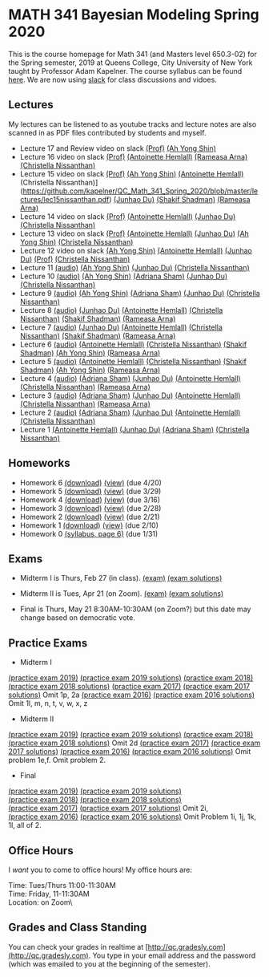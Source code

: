 # MATH 341 Bayesian Modeling Spring 2020

This is the course homepage for Math 341 (and Masters level 650.3-02) for the Spring semester, 2019 at Queens College, City University of New York taught by Professor Adam Kapelner. The course syllabus can be found [here](https://github.com/kapelner/QC_Math_341_Spring_2020/blob/master/syllabus/syllabus.pdf). We are now using [slack](https://qcmath341.slack.com/) for class discussions and vidoes.

## Lectures

My lectures can be listened to as youtube tracks and lecture notes are also scanned in as PDF files contributed by students and myself.

<!--     
* Lecture 23 video on slack [(Prof)](https://github.com/kapelner/QC_Math_341_Spring_2020/blob/master/lectures/lec23kap.pdf)
* Lecture 22 video on slack [(Prof)](https://github.com/kapelner/QC_Math_341_Spring_2020/blob/master/lectures/lec22kap.pdf)
* Lecture 21 video on slack [(Prof)](https://github.com/kapelner/QC_Math_341_Spring_2020/blob/master/lectures/lec21kap.pdf) 
* Lecture 20 video on slack [(Prof)](https://github.com/kapelner/QC_Math_341_Spring_2020/blob/master/lectures/lec20kap.pdf)
* Lecture 19 video on slack [(Prof)](https://github.com/kapelner/QC_Math_341_Spring_2020/blob/master/lectures/lec19kap.pdf)
* Review 2 video on slack
* Lecture 18 video on slack [(Prof)](https://github.com/kapelner/QC_Math_341_Spring_2020/blob/master/lectures/lec18kap.pdf) -->
* Lecture 17 and Review video on slack [(Prof)](https://github.com/kapelner/QC_Math_341_Spring_2020/blob/master/lectures/lec17kap.pdf) [(Ah Yong Shin)](https://github.com/kapelner/QC_Math_341_Spring_2020/blob/master/lectures/lec17shin.pdf)
* Lecture 16 video on slack [(Prof)](https://github.com/kapelner/QC_Math_341_Spring_2020/blob/master/lectures/lec16kap.pdf) [(Antoinette Hemlall)](https://github.com/kapelner/QC_Math_341_Spring_2020/blob/master/lectures/lec16hemlall.pdf) [(Rameasa Arna)](https://github.com/kapelner/QC_Math_341_Spring_2020/blob/master/lectures/lec16arna.pdf) [(Christella Nissanthan)](https://github.com/kapelner/QC_Math_341_Spring_2020/blob/master/lectures/lec16nissanthan.pdf)
* Lecture 15 video on slack [(Prof)](https://github.com/kapelner/QC_Math_341_Spring_2020/blob/master/lectures/lec15kap.pdf) [(Ah Yong Shin)](https://github.com/kapelner/QC_Math_341_Spring_2020/blob/master/lectures/lec15shin.pdf) [(Antoinette Hemlall)](https://github.com/kapelner/QC_Math_341_Spring_2020/blob/master/lectures/lec15hemlall.pdf) (Christella Nissanthan)](https://github.com/kapelner/QC_Math_341_Spring_2020/blob/master/lectures/lec15nissanthan.pdf) [(Junhao Du)](https://github.com/kapelner/QC_Math_341_Spring_2020/blob/master/lectures/lec15du.pdf) [(Shakif Shadman)](https://github.com/kapelner/QC_Math_341_Spring_2020/blob/master/lectures/lec15shadman.pdf) [(Rameasa Arna)](https://github.com/kapelner/QC_Math_341_Spring_2020/blob/master/lectures/lec15arna.pdf)
* Lecture 14 video on slack [(Prof)](https://github.com/kapelner/QC_Math_341_Spring_2020/blob/master/lectures/lec14kap.pdf) [(Antoinette Hemlall)](https://github.com/kapelner/QC_Math_341_Spring_2020/blob/master/lectures/lec14hemlall.pdf) [(Junhao Du)](https://github.com/kapelner/QC_Math_341_Spring_2020/blob/master/lectures/lec14du.pdf) [(Christella Nissanthan)](https://github.com/kapelner/QC_Math_341_Spring_2020/blob/master/lectures/lec14nissanthan.pdf)
* Lecture 13 video on slack [(Prof)](https://github.com/kapelner/QC_Math_341_Spring_2020/blob/master/lectures/lec13kap.pdf) [(Antoinette Hemlall)](https://github.com/kapelner/QC_Math_341_Spring_2020/blob/master/lectures/lec13hemlall.pdf) [(Junhao Du)](https://github.com/kapelner/QC_Math_341_Spring_2020/blob/master/lectures/lec13du.pdf) [(Ah Yong Shin)](https://github.com/kapelner/QC_Math_341_Spring_2020/blob/master/lectures/lec13shin.pdf) [(Christella Nissanthan)](https://github.com/kapelner/QC_Math_341_Spring_2020/blob/master/lectures/lec12nissanthan.pdf)
* Lecture 12 video on slack [(Ah Yong Shin)](https://github.com/kapelner/QC_Math_341_Spring_2020/blob/master/lectures/lec12shin.pdf) [(Antoinette Hemlall)](https://github.com/kapelner/QC_Math_341_Spring_2020/blob/master/lectures/lec12hemlall.pdf) [(Junhao Du)](https://github.com/kapelner/QC_Math_341_Spring_2020/blob/master/lectures/lec12du.pdf) [(Prof)](https://github.com/kapelner/QC_Math_341_Spring_2020/blob/master/lectures/lec12kap.pdf) [(Christella Nissanthan)](https://github.com/kapelner/QC_Math_341_Spring_2020/blob/master/lectures/lec12nissanthan.pdf)
* Lecture 11 [(audio)](https://youtu.be/Qj-Q3vehOrg) [(Ah Yong Shin)](https://github.com/kapelner/QC_Math_341_Spring_2020/blob/master/lectures/lec11shin.pdf) [(Junhao Du)](https://github.com/kapelner/QC_Math_341_Spring_2020/blob/master/lectures/lec11du.pdf) [(Christella Nissanthan)](https://github.com/kapelner/QC_Math_341_Spring_2020/blob/master/lectures/lec11nissanthan.pdf)
* Lecture 10 [(audio)](https://youtu.be/ogjjHMI5e5A) [(Ah Yong Shin)](https://github.com/kapelner/QC_Math_341_Spring_2020/blob/master/lectures/lec10shin.pdf) [(Adriana Sham)](https://github.com/kapelner/QC_Math_341_Spring_2020/blob/master/lectures/lec10Sham.pdf) [(Junhao Du)](https://github.com/kapelner/QC_Math_341_Spring_2020/blob/master/lectures/lec10du.pdf) [(Christella Nissanthan)](https://github.com/kapelner/QC_Math_341_Spring_2020/blob/master/lectures/lec10nissanthan.pdf)
* Lecture 9 [(audio)](https://youtu.be/xb1aKYcZ24g) [(Ah Yong Shin)](https://github.com/kapelner/QC_Math_341_Spring_2020/blob/master/lectures/lec09shin.pdf) [(Adriana Sham)](https://github.com/kapelner/QC_Math_341_Spring_2020/blob/master/lectures/lec09Sham.pdf) [(Junhao Du)](https://github.com/kapelner/QC_Math_341_Spring_2020/blob/master/lectures/lec09du.pdf) [(Christella Nissanthan)](https://github.com/kapelner/QC_Math_341_Spring_2020/blob/master/lectures/lec09nissanthan.pdf)
 * Lecture 8 [(audio)](https://youtu.be/CWv2i1LtmoY) [(Junhao Du)](https://github.com/kapelner/QC_Math_341_Spring_2020/blob/master/lectures/lec08du.pdf) [(Antoinette Hemlall)](https://github.com/kapelner/QC_Math_341_Spring_2020/blob/master/lectures/lec08hemlall.pdf) [(Christella Nissanthan)](https://github.com/kapelner/QC_Math_341_Spring_2020/blob/master/lectures/lec08nissanthan.pdf) [(Shakif Shadman)](https://github.com/kapelner/QC_Math_341_Spring_2020/blob/master/lectures/lec08shadman.pdf) [(Rameasa Arna)](https://github.com/kapelner/QC_Math_341_Spring_2020/blob/master/lectures/lec08arna.pdf)
* Lecture 7 [(audio)](https://youtu.be/lwY4UA7jch4) [(Junhao Du)](https://github.com/kapelner/QC_Math_341_Spring_2020/blob/master/lectures/lec07du.pdf) [(Antoinette Hemlall)](https://github.com/kapelner/QC_Math_341_Spring_2020/blob/master/lectures/lec07hemlall.pdf) [(Christella Nissanthan)](https://github.com/kapelner/QC_Math_341_Spring_2020/blob/master/lectures/lec07nissanthan.pdf) [(Shakif Shadman)](https://github.com/kapelner/QC_Math_341_Spring_2020/blob/master/lectures/lec07shadman.pdf) [(Rameasa Arna)](https://github.com/kapelner/QC_Math_341_Spring_2020/blob/master/lectures/lec07arna.pdf)
* Lecture 6 [(audio)](https://youtu.be/iR5qPL_-kj0) [(Antoinette Hemlall)](https://github.com/kapelner/QC_Math_341_Spring_2020/blob/master/lectures/lec06hemlall.pdf) [(Christella Nissanthan)](https://github.com/kapelner/QC_Math_341_Spring_2020/blob/master/lectures/lec06nissanthan.pdf) [(Shakif Shadman)](https://github.com/kapelner/QC_Math_341_Spring_2020/blob/master/lectures/lec06shadman.pdf) [(Ah Yong Shin)](https://github.com/kapelner/QC_Math_341_Spring_2020/blob/master/lectures/lec06shin.pdf) [(Rameasa Arna)](https://github.com/kapelner/QC_Math_341_Spring_2020/blob/master/lectures/lec06arna.pdf)
* Lecture 5 [(audio)](https://youtu.be/lwtGlu5LcxI) [(Antoinette Hemlall)](https://github.com/kapelner/QC_Math_341_Spring_2020/blob/master/lectures/lec05hemlall.pdf) [(Christella Nissanthan)](https://github.com/kapelner/QC_Math_341_Spring_2020/blob/master/lectures/lec05nissanthan.pdf) [(Shakif Shadman)](https://github.com/kapelner/QC_Math_341_Spring_2020/blob/master/lectures/lec05shadman.pdf) [(Ah Yong Shin)](https://github.com/kapelner/QC_Math_341_Spring_2020/blob/master/lectures/lec05shin.pdf) [(Rameasa Arna)](https://github.com/kapelner/QC_Math_341_Spring_2020/blob/master/lectures/lec05arna.pdf)   
* Lecture 4 [(audio)](https://youtu.be/wtI4Dpw7t1o) [(Adriana Sham)](https://github.com/kapelner/QC_Math_341_Spring_2020/blob/master/lectures/lec04Sham.pdf) [(Junhao Du)](https://github.com/kapelner/QC_Math_341_Spring_2020/blob/master/lectures/lec04du.pdf) [(Antoinette Hemlall)](https://github.com/kapelner/QC_Math_341_Spring_2020/blob/master/lectures/lec04hemlall.pdf) [(Christella Nissanthan)](https://github.com/kapelner/QC_Math_341_Spring_2020/blob/master/lectures/lec04nissanthan.pdf) [(Rameasa Arna)](https://github.com/kapelner/QC_Math_341_Spring_2020/blob/master/lectures/lec04arna.pdf) 
* Lecture 3 [(audio)](https://youtu.be/TvQQ6UUZib0) [(Adriana Sham)](https://github.com/kapelner/QC_Math_341_Spring_2020/blob/master/lectures/lec03Sham.pdf) [(Junhao Du)](https://github.com/kapelner/QC_Math_341_Spring_2020/blob/master/lectures/lec03du.pdf) [(Antoinette Hemlall)](https://github.com/kapelner/QC_Math_341_Spring_2020/blob/master/lectures/lec03hemlall.pdf) [(Christella Nissanthan)](https://github.com/kapelner/QC_Math_341_Spring_2020/blob/master/lectures/lec03nissanthan.pdf) [(Rameasa Arna)](https://github.com/kapelner/QC_Math_341_Spring_2020/blob/master/lectures/lec03arna.pdf) 
* Lecture 2 [(audio)](https://youtu.be/QeXo8FDTcHU) [(Adriana Sham)](https://github.com/kapelner/QC_Math_341_Spring_2020/blob/master/lectures/lec02Sham.pdf) [(Junhao Du)](https://github.com/kapelner/QC_Math_341_Spring_2020/blob/master/lectures/lec02du.pdf) [(Antoinette Hemlall)](https://github.com/kapelner/QC_Math_341_Spring_2020/blob/master/lectures/lec02hemlall.pdf) [(Christella Nissanthan)](https://github.com/kapelner/QC_Math_341_Spring_2020/blob/master/lectures/lec02nissanthan.pdf) 
* Lecture 1 [(Antoinette Hemlall)](https://github.com/kapelner/QC_Math_341_Spring_2020/blob/master/lectures/lec01hemlall.pdf) [(Junhao Du)](https://github.com/kapelner/QC_Math_341_Spring_2020/blob/master/lectures/lec01du.pdf) [(Adriana Sham)](https://github.com/kapelner/QC_Math_341_Spring_2020/blob/master/lectures/lec01Sham.pdf) [(Christella Nissanthan)](https://github.com/kapelner/QC_Math_341_Spring_2020/blob/master/lectures/lec01nissanthan.pdf)



## Homeworks

<!--
* Homework 8 [(download)](https://github.com/kapelner/QC_Math_341_Spring_2020/blob/master/homeworks/hw08/hw08.pdf?raw=true) [(view)](https://github.com/kapelner/QC_Math_341_Spring_2020/blob/master/homeworks/hw08/hw08.pdf) (due 5/18)
* Homework 7 [(download)](https://github.com/kapelner/QC_Math_341_Spring_2020/blob/master/homeworks/hw07/hw07.pdf?raw=true) [(view)](https://github.com/kapelner/QC_Math_341_Spring_2020/blob/master/homeworks/hw07/hw07.pdf) (due 5/18)-->
* Homework 6 [(download)](https://github.com/kapelner/QC_Math_341_Spring_2020/blob/master/homeworks/hw06/hw06.pdf?raw=true) [(view)](https://github.com/kapelner/QC_Math_341_Spring_2020/blob/master/homeworks/hw06/hw06.pdf) (due 4/20)
* Homework 5 [(download)](https://github.com/kapelner/QC_Math_341_Spring_2020/blob/master/homeworks/hw05/hw05.pdf?raw=true) [(view)](https://github.com/kapelner/QC_Math_341_Spring_2020/blob/master/homeworks/hw05/hw05.pdf) (due 3/29)
* Homework 4 [(download)](https://github.com/kapelner/QC_Math_341_Spring_2020/blob/master/homeworks/hw04/hw04.pdf?raw=true) [(view)](https://github.com/kapelner/QC_Math_341_Spring_2020/blob/master/homeworks/hw04/hw04.pdf) (due 3/16)
* Homework 3 [(download)](https://github.com/kapelner/QC_Math_341_Spring_2020/blob/master/homeworks/hw03/hw03.pdf?raw=true) [(view)](https://github.com/kapelner/QC_Math_341_Spring_2020/blob/master/homeworks/hw03/hw03.pdf) (due 2/28)
* Homework 2 [(download)](https://github.com/kapelner/QC_Math_341_Spring_2020/blob/master/homeworks/hw02/hw02.pdf?raw=true) [(view)](https://github.com/kapelner/QC_Math_341_Spring_2020/blob/master/homeworks/hw02/hw02.pdf) (due 2/21)
* Homework 1 [(download)](https://github.com/kapelner/QC_Math_341_Spring_2020/blob/master/homeworks/hw01/hw01.pdf?raw=true) [(view)](https://github.com/kapelner/QC_Math_341_Spring_2020/blob/master/homeworks/hw01/hw01.pdf) (due 2/10)
* Homework 0 [(syllabus, page 6)](https://github.com/kapelner/QC_Math_341_Spring_2020/blob/master/syllabus/syllabus.pdf?raw=true) (due 1/31)


## Exams

* Midterm I is Thurs, Feb 27 (in class). [(exam)](https://github.com/kapelner/QC_Math_341_Spring_2020/blob/master/exams/midterm1/midterm1.pdf) [(exam solutions)](https://github.com/kapelner/QC_Math_341_Spring_2020/blob/master/exams/midterm1/midterm1_solutions.pdf)

* Midterm II is Tues, Apr 21 (on Zoom). [(exam)](https://github.com/kapelner/QC_Math_341_Spring_2020/blob/master/exams/midterm1/midterm1.pdf) [(exam solutions)](https://github.com/kapelner/QC_Math_341_Spring_2020/blob/master/exams/midterm1/midterm1_solutions.pdf) 

* Final is Thurs, May 21 8:30AM-10:30AM (on Zoom?) but this date may change based on democratic vote.

## Practice Exams

* Midterm I

[(practice exam 2019)](https://github.com/kapelner/QC_Math_341_Spring_2019/blob/master/exams/midterm1/midterm1.pdf) [(practice exam 2019 solutions)](https://github.com/kapelner/QC_Math_341_Spring_2019/blob/master/exams/midterm1/midterm1_solutions.pdf)
[(practice exam 2018)](https://github.com/kapelner/QC_Math_341_Spring_2018/blob/master/exams/midterm1/midterm1.pdf) [(practice exam 2018 solutions)](https://github.com/kapelner/QC_Math_341_Spring_2018/blob/master/exams/midterm1/midterm1_solutions.pdf)
[(practice exam 2017)](https://github.com/kapelner/QC_Math_341_Spring_2017/blob/master/exams/midterm1/midterm1.pdf) [(practice exam 2017 solutions)](https://github.com/kapelner/QC_Math_341_Spring_2017/blob/master/exams/midterm1/midterm1_solutions.pdf) Omit 1p, 2a
[(practice exam 2016)](https://github.com/kapelner/QC_Math_390.03-02_Spr_2016/blob/master/exams/midterm1/midterm1.pdf) [(practice exam 2016 solutions)](https://github.com/kapelner/QC_Math_390.03-02_Spr_2016/blob/master/exams/midterm1/midterm1_solutions.pdf) Omit 1l, m, n, t, v, w, x, z

* Midterm II

[(practice exam 2019)](https://github.com/kapelner/QC_Math_341_Spring_2019/blob/master/exams/midterm2/midterm2.pdf) [(practice exam 2019 solutions)](https://github.com/kapelner/QC_Math_341_Spring_2019/blob/master/exams/midterm2/midterm2_solutions.pdf)
[(practice exam 2018)](https://github.com/kapelner/QC_Math_341_Spring_2018/blob/master/exams/midterm2/midterm2.pdf) [(practice exam 2018 solutions)](https://github.com/kapelner/QC_Math_341_Spring_2018/blob/master/exams/midterm2/midterm2_solutions.pdf) Omit 2d
[(practice exam 2017)](https://github.com/kapelner/QC_Math_341_Spring_2017/blob/master/exams/midterm2/midterm2.pdf) [(practice exam 2017 solutions)](https://github.com/kapelner/QC_Math_341_Spring_2017/blob/master/exams/midterm2/midterm2_solutions.pdf)
[(practice exam 2016)](https://github.com/kapelner/QC_Math_390.03-02_Spr_2016/blob/master/exams/midterm2/midterm2.pdf) [(practice exam 2016 solutions)](https://github.com/kapelner/QC_Math_390.03-02_Spr_2016/blob/master/exams/midterm2/midterm2_solutions.pdf) Omit problem 1e,f. Omit problem 2.

* Final

[(practice exam 2019)](https://github.com/kapelner/QC_Math_341_Spring_2019/blob/master/exams/final/final.pdf) [(practice exam 2019 solutions)](https://github.com/kapelner/QC_Math_341_Spring_2019/blob/master/exams/final/final_solutions.pdf)\
[(practice exam 2018)](https://github.com/kapelner/QC_Math_341_Spring_2018/blob/master/exams/final/final.pdf) [(practice exam 2018 solutions)](https://github.com/kapelner/QC_Math_341_Spring_2018/blob/master/exams/final/final_solutions.pdf)\
[(practice exam 2017)](https://github.com/kapelner/QC_Math_341_Spring_2017/blob/master/exams/final/final.pdf) [(practice exam 2017 solutions)](https://github.com/kapelner/QC_Math_341_Spring_2017/blob/master/exams/final/final_solutions.pdf) Omit 2i, \
[(practice exam 2016)](https://github.com/kapelner/QC_Math_390.03-02_Spr_2016/blob/master/exams/final/final.pdf) [(practice exam 2016 solutions)](https://github.com/kapelner/QC_Math_390.03-02_Spr_2016/blob/master/exams/final/final_solutions.pdf) Omit Problem 1i, 1j, 1k, 1l, all of 2.

## Office Hours

I *want* you to come to office hours! My office hours are:

Time: Tues/Thurs 11:00-11:30AM\
Time: Friday, 11-11:30AM\
Location: on Zoom\

<!--In addition, Abhinav Patil, the course TA, will hold office hours as well:

Time: Wed 3:15-4:15PM\
Location: Kiely Hall 5th floor math lounge-->

## Grades and Class Standing

You can check your grades in realtime at [http://qc.gradesly.com](http://qc.gradesly.com). You type in your email address and the password (which was emailed to you at the beginning of the semester).
